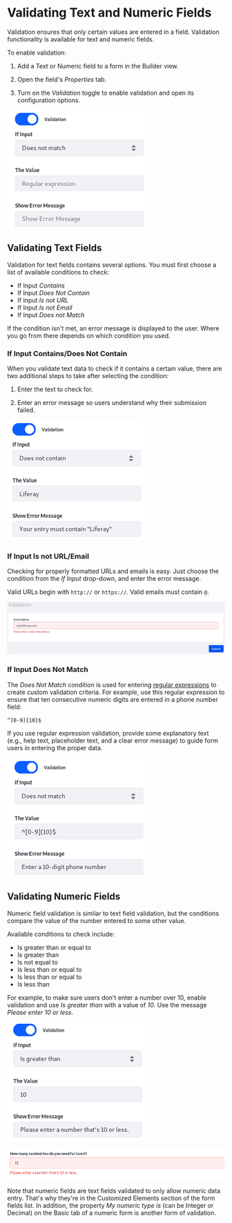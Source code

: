 # Validating Text and Numeric Fields [](id=validating-text-and-numeric-fields)

Validation ensures that only certain values are entered in a field. Validation
functionality is available for text and numeric fields. 

To enable validation: 

1.  Add a Text or Numeric field to a form in the Builder view. 

2.  Open the field's *Properties* tab. 

3.  Turn on the *Validation* toggle to enable validation and open its 
    configuration options. 

![Figure 1: Validate data to ensure you're collecting only useful information.](../../images/forms-text-validation.png)

## Validating Text Fields [](id=validating-text-fields)

Validation for text fields contains several options. You must first choose a 
list of available conditions to check: 

-   If Input *Contains*
-   If Input *Does Not Contain*
-   If Input *Is not URL*
-   If Input *Is not Email*
-   If Input *Does not Match*

If the condition isn't met, an error message is displayed to the user. Where you 
go from there depends on which condition you used. 

### If Input Contains/Does Not Contain [](id=if-input-contains-does-not-contain)

When you validate text data to check if it contains a certain value, there are 
two additional steps to take after selecting the condition: 

1.  Enter the text to check for. 

2.  Enter an error message so users understand why their submission failed. 

![Figure 2: If *Liferay* isn't part of the field's value, an error message is displayed.](../../images/forms-text-val-contains.png)

### If Input Is not URL/Email [](id=if-input-is-not-url-email)

Checking for properly formatted URLs and emails is easy. Just choose the 
condition from the *If Input* drop-down, and enter the error message. 

Valid URLs begin with `http://` or `https://`. Valid emails must contain `@`.
<!-- anything else we're checking for? -->

![Figure 3: Use text field validation to make sure users enter a valid email address or URL.](../../images/forms-text-val-email.png)

### If Input Does Not Match [](id=if-input-does-not-match)

The *Does Not Match* condition is used for entering 
[regular expressions](https://en.wikipedia.org/wiki/Regular_expression) 
to create custom validation criteria. For example, use this regular expression 
to ensure that ten consecutive numeric digits are entered in a phone number 
field:

    ^[0-9]{10}$

If you use regular expression validation, provide some explanatory text (e.g., 
help text, placeholder text, and a clear error message) to guide form users in 
entering the proper data.

![Figure 4: Regular expression text validation opens up countless possibilities.](../../images/forms-text-val-regex.png)

## Validating Numeric Fields [](id=validating-numeric-fields)

Numeric field validation is similar to text field validation, but the conditions 
compare the value of the number entered to some other value. 

Available conditions to check include:

-   Is greater than or equal to
-   Is greater than
-   Is not equal to
-   Is less than or equal to
-   Is less than or equal to
-   Is less than

For example, to make sure users don't enter a number over 10, enable validation
and use *Is greater than* with a value of *10*. Use the message 
*Please enter 10 or less*. 

![Figure 5: Numeric conditions constrain user-entered numeric data.](../../images/forms-numeric-val2.png)

![Figure 6: Make sure user-entered numeric data is within reasonable bounds. Nobody needs 11 sandwiches for lunch.](../../images/forms-numeric-val1.png)

Note that numeric fields are text fields validated to only allow numeric data 
entry. That's why they're in the Customized Elements section of the form fields 
list. In addition, the property *My numeric type is* (can be Integer or Decimal) 
on the Basic tab of a numeric form is another form of validation. 
